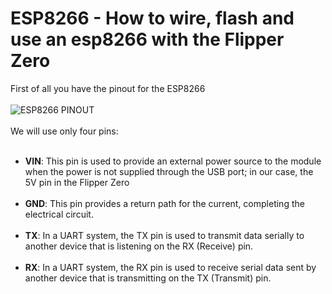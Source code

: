 # ESP8266 - How to wire, flash and use an esp8266 with the Flipper Zero
First of all you have the pinout for the ESP8266 <br><br>
![ESP8266 PINOUT](https://github.com/Dankof04/esp8266/blob/main/ESP8266-Pinout-NodeMCU.png) <br><br>
We will use only four pins:<br><br>
*  **VIN**: This pin is used to provide an external power source to the module when the power is not supplied through the USB port; in our case, the 5V pin in the Flipper Zero <br><br>
*  **GND**: This pin provides a return path for the current, completing the electrical circuit.<br><br>
*  **TX**: In a UART system, the TX pin is used to transmit data serially to another device that is listening on the RX (Receive) pin.<br><br>
*  **RX**: In a UART system, the RX pin is used to receive serial data sent by another device that is transmitting on the TX (Transmit) pin.<br><br>
